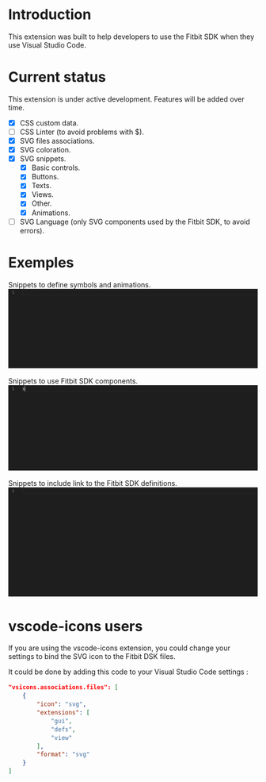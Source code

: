 # Introduction

This extension was built to help developers to use the Fitbit SDK when they use Visual Studio Code.

# Current status

This extension is under active development. Features will be added over time. 

- [x] CSS custom data.
- [ ] CSS Linter (to avoid problems with $).
- [x] SVG files associations.
- [x] SVG coloration.
- [x] SVG snippets.
    - [x] Basic controls.
    - [x] Buttons.
    - [x] Texts.
    - [x] Views.
    - [x] Other.
    - [x] Animations.
- [ ] SVG Language (only SVG components used by the Fitbit SDK, to avoid errors).

# Exemples

Snippets to define symbols and animations.
![An easy way create a custom components](Assets/demos/symbols.gif)

Snippets to use Fitbit SDK components.
![An easy way to use fitbit components components](Assets/demos/components.gif)

Snippets to include link to the Fitbit SDK definitions.
![An easy way create add link to Fitbit definion files](Assets/demos/defs.gif)

# vscode-icons users
If you are using the vscode-icons extension, you could change your settings to bind the SVG icon to the Fitbit DSK files.

It could be done by adding this code to your Visual Studio Code settings :

```json
"vsicons.associations.files": [
    {
        "icon": "svg",
        "extensions": [
            "gui",
            "defs",
            "view"
        ],
        "format": "svg"
    }
]
```